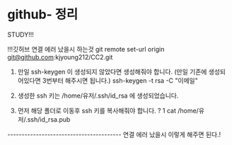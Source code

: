 # github- 정리

STUDY!!!


!!!깃허브 연결 에러 났을시 하는것
git remote set-url origin git@github.com:kjyoung212/CC2.git

1. 만일 ssh-keygen 이 생성되지 않았다면 생성해줘야 합니다. (만일 기존에 생성되어있다면 3번부터 해주시면 됩니다.)
ssh-keygen -t rsa -C "이메일"

2. 생성한 ssh 키는 /home/유저/.ssh/id_rsa 에 생성되었습니다.

3. 먼저 해당 폴더로 이동후 ssh 키를 복사해줘야 합니다.
?
1
cat /home/유저/.ssh/id_rsa.pub

---------------------------------------- 연결 에러 났을시 이렇게 해주면 된다.!
